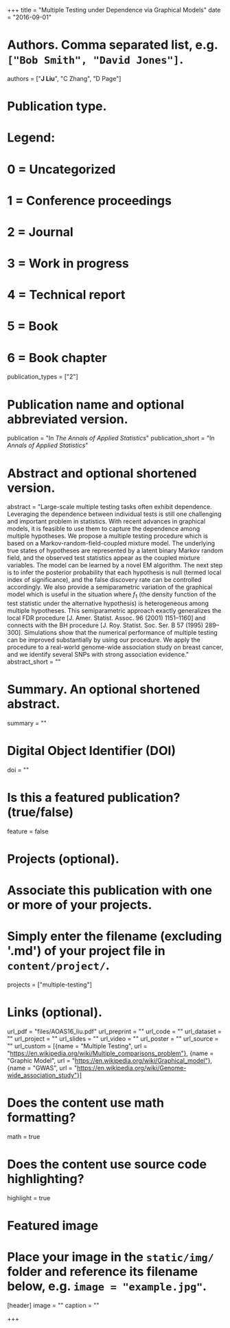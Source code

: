 +++
title = "Multiple Testing under Dependence via Graphical Models"
date = "2016-09-01"

# Authors. Comma separated list, e.g. `["Bob Smith", "David Jones"]`.
authors = ["__J Liu__", "C Zhang", "D Page"]

# Publication type.
# Legend:
# 0 = Uncategorized
# 1 = Conference proceedings
# 2 = Journal
# 3 = Work in progress
# 4 = Technical report
# 5 = Book
# 6 = Book chapter
publication_types = ["2"]

# Publication name and optional abbreviated version.
publication = "In *The Annals of Applied Statistics*"
publication_short = "In *Annals of Applied Statistics*"

# Abstract and optional shortened version.
abstract = "Large-scale multiple testing tasks often exhibit dependence. Leveraging the dependence between individual tests is still one challenging and important problem in statistics. With recent advances in graphical models, it is feasible to use them to capture the dependence among multiple hypotheses. We propose a multiple testing procedure which is based on a Markov-random-field-coupled mixture model. The underlying true states of hypotheses are represented by a latent binary Markov random field, and the observed test statistics appear as the coupled mixture variables. The model can be learned by a novel EM algorithm. The next step is to infer the posterior probability that each hypothesis is null (termed local index of significance), and the false discovery rate can be controlled accordingly. We also provide a semiparametric variation of the graphical model which is useful in the situation where $f_1$ (the density function of the test statistic under the alternative hypothesis) is heterogeneous among multiple hypotheses. This semiparametric approach exactly generalizes the local FDR procedure [J. Amer. Statist. Assoc. 96 (2001) 1151–1160] and connects with the BH procedure [J. Roy. Statist. Soc. Ser. B 57 (1995) 289–300]. Simulations show that the numerical performance of multiple testing can be improved substantially by using our procedure. We apply the procedure to a real-world genome-wide association study on breast cancer, and we identify several SNPs with strong association evidence."
abstract_short = ""

# Summary. An optional shortened abstract.
summary = ""

# Digital Object Identifier (DOI)
doi = ""

# Is this a featured publication? (true/false)
feature = false

# Projects (optional).
#   Associate this publication with one or more of your projects.
#   Simply enter the filename (excluding '.md') of your project file in `content/project/`.
projects = ["multiple-testing"]

# Links (optional).
url_pdf = "files/AOAS16_liu.pdf"
url_preprint = ""
url_code = ""
url_dataset = ""
url_project = ""
url_slides = ""
url_video = ""
url_poster = ""
url_source = ""
url_custom = [{name = "Multiple Testing", url = "https://en.wikipedia.org/wiki/Multiple_comparisons_problem"}, {name = "Graphic Model", url = "https://en.wikipedia.org/wiki/Graphical_model"}, {name = "GWAS", url = "https://en.wikipedia.org/wiki/Genome-wide_association_study"}]

# Does the content use math formatting?
math = true

# Does the content use source code highlighting?
highlight = true

# Featured image
# Place your image in the `static/img/` folder and reference its filename below, e.g. `image = "example.jpg"`.
[header]
image = ""
caption = ""

+++
